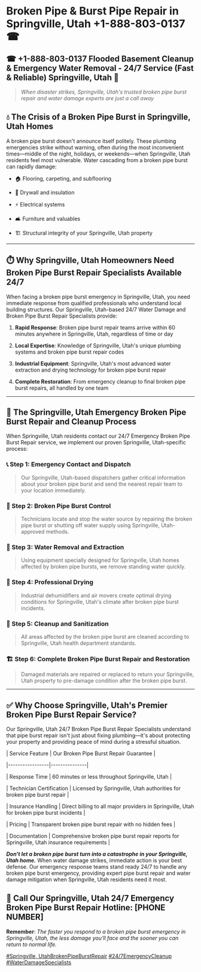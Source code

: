 # Broken Pipe & Burst Pipe Repair in Springville, Utah +1-888-803-0137 ☎
## ☎ +1-888-803-0137  Flooded Basement Cleanup & Emergency Water Removal - 24/7 Service (Fast & Reliable) Springville, Utah 🚨

> *When disaster strikes, Springville, Utah's trusted broken pipe burst repair and water damage experts are just a call away*

## 💧 The Crisis of a Broken Pipe Burst in Springville, Utah Homes

A broken pipe burst doesn't announce itself politely. These plumbing emergencies strike without warning, often during the most inconvenient times—middle of the night, holidays, or weekends—when Springville, Utah residents feel most vulnerable. Water cascading from a broken pipe burst can rapidly damage:

* 🏠 Flooring, carpeting, and subflooring
* 🧱 Drywall and insulation
* ⚡ Electrical systems
* 🛋️ Furniture and valuables
* 🏗️ Structural integrity of your Springville, Utah property

---

## ⏱️ Why Springville, Utah Homeowners Need Broken Pipe Burst Repair Specialists Available 24/7

When facing a broken pipe burst emergency in Springville, Utah, you need immediate response from qualified professionals who understand local building structures. Our Springville, Utah-based 24/7 Water Damage and Broken Pipe Burst Repair Specialists provide:

1. **Rapid Response**: Broken pipe burst repair teams arrive within 60 minutes anywhere in Springville, Utah, regardless of time or day
2. **Local Expertise**: Knowledge of Springville, Utah's unique plumbing systems and broken pipe burst repair codes
3. **Industrial Equipment**: Springville, Utah's most advanced water extraction and drying technology for broken pipe burst repair
4. **Complete Restoration**: From emergency cleanup to final broken pipe burst repairs, all handled by one team

---

## 🔧 The Springville, Utah Emergency Broken Pipe Burst Repair and Cleanup Process

When Springville, Utah residents contact our 24/7 Emergency Broken Pipe Burst Repair service, we implement our proven Springville, Utah-specific process:

### 📞 Step 1: Emergency Contact and Dispatch
> Our Springville, Utah-based dispatchers gather critical information about your broken pipe burst and send the nearest repair team to your location immediately.

### 🚿 Step 2: Broken Pipe Burst Control
> Technicians locate and stop the water source by repairing the broken pipe burst or shutting off water supply using Springville, Utah-approved methods.

### 🌊 Step 3: Water Removal and Extraction
> Using equipment specially designed for Springville, Utah homes affected by broken pipe bursts, we remove standing water quickly.

### 💨 Step 4: Professional Drying
> Industrial dehumidifiers and air movers create optimal drying conditions for Springville, Utah's climate after broken pipe burst incidents.

### 🧼 Step 5: Cleanup and Sanitization
> All areas affected by the broken pipe burst are cleaned according to Springville, Utah health department standards.

### 🏗️ Step 6: Complete Broken Pipe Burst Repair and Restoration
> Damaged materials are repaired or replaced to return your Springville, Utah property to pre-damage condition after the broken pipe burst.

---

## ✅ Why Choose Springville, Utah's Premier Broken Pipe Burst Repair Service?

Our Springville, Utah 24/7 Broken Pipe Burst Repair Specialists understand that pipe burst repair isn't just about fixing plumbing—it's about protecting your property and providing peace of mind during a stressful situation.

| Service Feature | Our Broken Pipe Burst Repair Guarantee |
|-----------------|---------------|
| Response Time | 60 minutes or less throughout Springville, Utah |
| Technician Certification | Licensed by Springville, Utah authorities for broken pipe burst repair |
| Insurance Handling | Direct billing to all major providers in Springville, Utah for broken pipe burst incidents |
| Pricing | Transparent broken pipe burst repair with no hidden fees |
| Documentation | Comprehensive broken pipe burst repair reports for Springville, Utah insurance requirements |

***Don't let a broken pipe burst turn into a catastrophe in your Springville, Utah home.*** When water damage strikes, immediate action is your best defense. Our emergency response teams stand ready 24/7 to handle any broken pipe burst emergency, providing expert pipe burst repair and water damage mitigation when Springville, Utah residents need it most.

## 📱 Call Our Springville, Utah 24/7 Emergency Broken Pipe Burst Repair Hotline: [PHONE NUMBER]

**Remember**: *The faster you respond to a broken pipe burst emergency in Springville, Utah, the less damage you'll face and the sooner you can return to normal life.*

[#Springville, UtahBrokenPipeBurstRepair](#) [#24/7EmergencyCleanup](#) [#WaterDamageSpecialists](#)